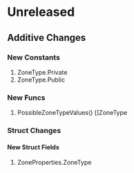 # Unreleased

## Additive Changes

### New Constants

1. ZoneType.Private
1. ZoneType.Public

### New Funcs

1. PossibleZoneTypeValues() []ZoneType

### Struct Changes

#### New Struct Fields

1. ZoneProperties.ZoneType
